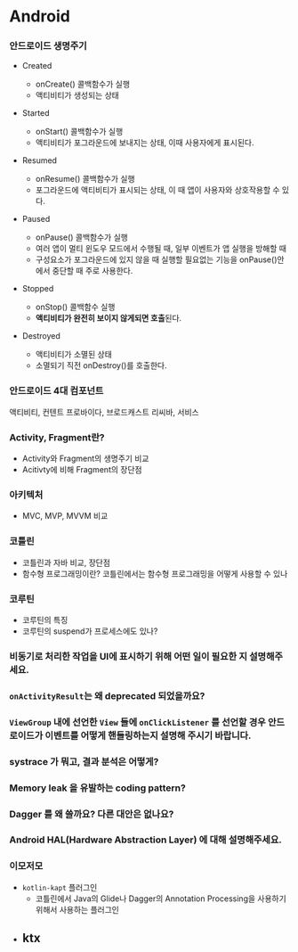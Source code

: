 # Android



### 안드로이드 생명주기

- Created 
  - onCreate() 콜백함수가  실행
  - 액티비티가 생성되는 상태 
- Started
  - onStart() 콜백함수가 실행
  - 액티비티가 포그라운드에 보내지는 상태, 이때 사용자에게 표시된다.
- Resumed
  - onResume() 콜백함수가 실행
  - 포그라운드에 액티비티가 표시되는 상태, 이 때 앱이 사용자와 상호작용할 수 있다.

- Paused
  - onPause() 콜백함수가 실행
  - 여러 앱이 멀티 윈도우 모드에서 수행될 때, 일부 이벤트가 앱 실행을 방해할 때
  - 구성요소가 포그라운드에 있지 않을 때 실행할 필요없는 기능을 onPause()안에서 중단할 때 주로 사용한다.
- Stopped
  - onStop() 콜백함수 실행
  - **액티비티가 완전히 보이지 않게되면 호출**된다.
- Destroyed
  - 액티비티가 소멸된 상태
  - 소멸되기 직전 onDestroy()를 호출한다.



### 안드로이드 4대 컴포넌트

액티비티, 컨텐트 프로바이다, 브로드캐스트 리씨바, 서비스



### Activity, Fragment란?

- Activity와 Fragment의 생명주기 비교
- Acitivty에 비해 Fragment의 장단점



### 아키텍처

- MVC, MVP, MVVM 비교



### 코틀린

- 코틀린과 자바 비교, 장단점
- 함수형 프로그래밍이란? 코틀린에서는 함수형 프로그래밍을 어떻게 사용할 수 있나



### 코루틴

- 코루틴의 특징
- 코루틴의 suspend가 프로세스에도 있나?



### 비동기로 처리한 작업을 UI에 표시하기 위해 어떤 일이 필요한 지 설명해주세요.



### `onActivityResult`는 왜 deprecated 되었을까요?

### `ViewGroup` 내에 선언한 `View` 들에 `onClickListener` 를 선언할 경우 안드로이드가 이벤트를 어떻게 핸들링하는지 설명해 주시기 바랍니다.

### systrace 가 뭐고, 결과 분석은 어떻게?

### Memory leak 을 유발하는 coding pattern?

### Dagger 를 왜 쓸까요? 다른 대안은 없나요?

### Android HAL(Hardware Abstraction Layer) 에 대해 설명해주세요.



### 이모저모

- `kotlin-kapt` 플러그인
  - 코틀린에서 Java의 Glide나 Dagger의  Annotation Processing을 사용하기 위해서 사용하는 플러그인
- ktx
  - 


